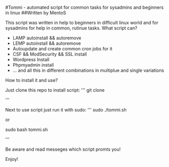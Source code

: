 #Tommi - automated script for common tasks for sysadmins and beginners in linux
##Written by MentoS

This script was written in help to beginners in difficult linux world and for sysadmins for help in common,
rutinue tasks. 
What script can?

* LAMP autoinstall && autoremove
* LEMP autoinstall && autoremove
* Autoupdate and create common cron jobs for it
* CSF && ModSecurity && SSL install
* Wordpress Install
* Phpmyadmin install
* ... and all this in different combinations in multiplue and single variations

How to install it and use?

Just clone this repo to install script:
'''
git clone 

'''

Next to use script just run it with sudo:
'''
sudo ./tommi.sh

or

sudo bash tommi.sh

'''

Be aware and read messeges which script promts you!

Enjoy!





